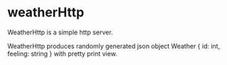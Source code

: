 # weatherHttp

WeatherHttp is a simple http server.

WeatherHttp produces randomly generated json object Weather { id: int, feeling: string } with pretty print view.

